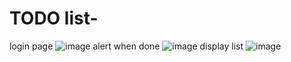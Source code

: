 # TODO list-
login page
![image](https://github.com/Sreevishnumanian/Full-stack-/assets/138180514/c9bb8568-7bd2-4d63-97ad-5a8659f8721c)
alert when done
![image](https://github.com/Sreevishnumanian/Full-stack-/assets/138180514/83d4e22e-d45a-4cd8-80c5-40cf2ce333b2)
display list
![image](https://github.com/Sreevishnumanian/Full-stack-/assets/138180514/56fdefae-0944-49f0-830c-81a9dfc2b363)





